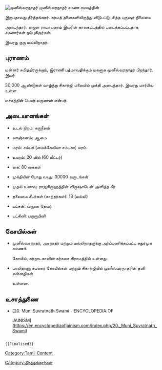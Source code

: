 ![முனீஸ்வரநாதர்](முனீஸ்வரநாதர்.jpg "முனீஸ்வரநாதர்") முனீஸ்வரநாதர் சமண சமயத்தின்
இருபதாவது தீர்த்தங்கரர். கர்மத் தளைகளிலிருந்து விடுபட்டு, சித்த புருஷர் நிலையை
அடைந்தார். ஜைன ராமாயணம் இவரின் காலகட்டத்தில் படைக்கப்பட்டதாக சமணர்கள் நம்புகிறார்கள்.
இவரது குரு மல்லிநாதர்.

## புராணம்

மன்னர் சுமித்திரருக்கும், இராணி பத்மாவதிக்கும் மகனாக முனீஸ்வரநாதர் பிறந்தார். இவர்
30,000 ஆண்டுகள் வாழ்ந்து சிகார்ஜி மலையில் முக்தி அடைந்தார். இவரது மார்பில் உள்ள
மச்சத்தின் பெயர் வருணன் என்பர்.

## அடையாளங்கள்

-   உடல் நிறம்: கருநீலம்
-   லாஞ்சனம்: ஆமை
-   மரம்: சம்பக் (மைக்கேலியா சம்பகா) மரம்
-   உயரம்: 20 வில் (60 மீட்டர்)
-   கை: 80 கைகள்
-   முக்தியின் போது வயது: 30000 வருடங்கள்
-   முதல் உணவு: ராஜகிருஹத்தின் விருஷாபென் அளித்த கீர்
-   தலைமை சீடர்கள் (காந்தர்கள்): 18 (மல்லி)
-   யட்சன்: வருண தேவர்
-   யட்சினி: பகுரூபினி

## கோயில்கள்

-   முனீஸ்வரநாதர், அரநாதர் மற்றும் மல்லிநாதருக்கு அர்ப்பணிக்கப்பட்ட சதுர்முக சமணக்
    கோயில், கர்நாடகாவின் கர்கலா கிராமத்தில் உள்ளது.
-   பாலிதானா சமணர் கோயில்கள் மற்றும் சிகார்ஜியில் முனீஸ்வரநாதரின் தனி சன்னதிகள்
    உள்ளன.

## உசாத்துணை

-   [20. Muni Suvratnath Swami - ENCYCLOPEDIA OF
    JAINISM](https://en.encyclopediaofjainism.com/index.php/20._Muni_Suvratnath_Swami)

```{=mediawiki}
{{Finalised}}
```
[Category:Tamil Content](Category:Tamil_Content "wikilink")
[Category:தீர்த்தங்கரர்கள்](Category:தீர்த்தங்கரர்கள் "wikilink")
